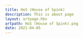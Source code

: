 ```yaml
---
title: HoS (House of Spink)
description: This is about page
layout: artpage.hbs
artpath: HoS (House of Spink).png
date: 2021-04-05
---
```

